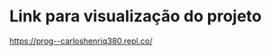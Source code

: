 # Link para visualização do projeto
<a href="https://prog--carloshenriq380.repl.co/" target="_blank">https://prog--carloshenriq380.repl.co/</a>
